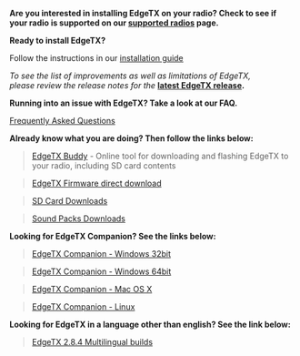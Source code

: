
**Are you interested in installing EdgeTX on your radio? Check to see if your radio is supported on our [supported radios](supportedradios.md) page.**

**Ready to install EdgeTX?** 

Follow the instructions in our  [installation guide](https://edgetx.gitbook.io/edgetx-user-manual/edgetx-user-manual/installing-and-updating-edgetx)

*To see the list of improvements as well as limitations of EdgeTX,  
please review the release notes for the* **[latest EdgeTX release](https://github.com/EdgeTX/edgetx/releases/latest).**

**Running into an issue with EdgeTX? Take a look at our FAQ.** 

[Frequently Asked Questions](faq.md)

**Already know what you are doing? Then follow the links below:**

> [EdgeTX Buddy](https://buddy.edgetx.org/) - Online tool for downloading and flashing EdgeTX to your radio, including SD card contents

> [EdgeTX Firmware direct download](https://github.com/EdgeTX/edgetx/releases/download/v2.8.4/edgetx-firmware-v2.8.4.zip)

> [SD Card Downloads](https://github.com/EdgeTX/edgetx-sdcard/releases)

> [Sound Packs Downloads](https://github.com/EdgeTX/edgetx-sdcard-sounds/releases)

**Looking for EdgeTX Companion? See the links below:**

>[EdgeTX Companion - Windows 32bit](https://github.com/EdgeTX/edgetx/releases/download/v2.8.4/edgetx-cpn-win32-v2.8.4.zip)

>[EdgeTX Companion - Windows 64bit](https://github.com/EdgeTX/edgetx/releases/download/v2.8.4/edgetx-cpn-win64-v2.8.4.zip)

>[EdgeTX Companion - Mac OS X](https://github.com/EdgeTX/edgetx/releases/download/v2.8.4/edgetx-cpn-osx-v2.8.4.zip)

>[EdgeTX Companion - Linux](https://github.com/EdgeTX/edgetx/releases/download/v2.8.4/edgetx-cpn-linux-v2.8.4.zip)

**Looking for EdgeTX in a language other than english? See the link below:**

>[EdgeTX 2.8.4 Multilingual builds](https://github.com/pfeerick/lang-firmwares/releases/tag/v2.8.4)
